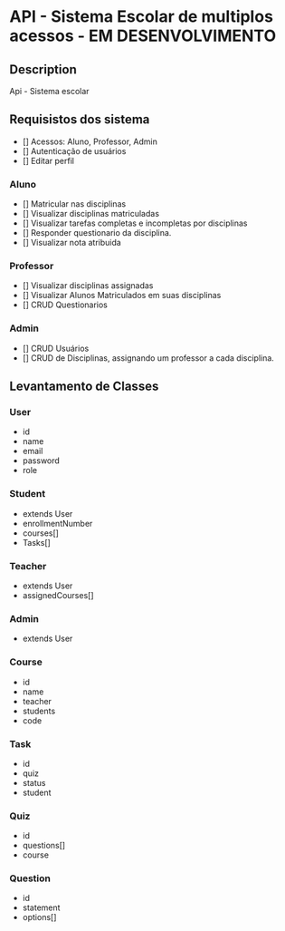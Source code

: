 # API - Sistema Escolar de multiplos acessos - EM DESENVOLVIMENTO

## Description

Api - Sistema escolar

## Requisistos dos sistema

- [] Acessos: Aluno, Professor, Admin
- [] Autenticação de usuários
- [] Editar perfil

### Aluno

- [] Matricular nas disciplinas
- [] Visualizar disciplinas matriculadas
- [] Visualizar tarefas completas e incompletas por disciplinas
- [] Responder questionario da disciplina.
- [] Visualizar nota atribuida

### Professor

- [] Visualizar disciplinas assignadas
- [] Visualizar Alunos Matriculados em suas disciplinas
- [] CRUD Questionarios

### Admin

- [] CRUD Usuários
- [] CRUD de Disciplinas, assignando um professor a cada disciplina.

## Levantamento de Classes

### User

- id
- name
- email
- password
- role

### Student

- extends User
- enrollmentNumber
- courses[]
- Tasks[]


### Teacher

- extends User
- assignedCourses[]

### Admin

- extends User

### Course

- id
- name
- teacher
- students
- code

### Task

- id
- quiz
- status
- student

### Quiz

- id
- questions[]
- course

### Question

- id
- statement
- options[]
<!-- 
## Installation

```bash
$ npm install
```

## Running the app

```bash
# development
$ npm run start

# watch mode
$ npm run start:dev

# production mode
$ npm run start:prod
```

## Test

```bash
# unit tests
$ npm run test

# e2e tests
$ npm run test:e2e

# test coverage
$ npm run test:cov
```

## Support

Nest is an MIT-licensed open source project. It can grow thanks to the sponsors and support by the amazing backers. If you'd like to join them, please [read more here](https://docs.nestjs.com/support).

## Stay in touch

- Author - [Kamil Myśliwiec](https://kamilmysliwiec.com)
- Website - [https://nestjs.com](https://nestjs.com/)
- Twitter - [@nestframework](https://twitter.com/nestframework)

## License

Nest is [MIT licensed](LICENSE). -->
